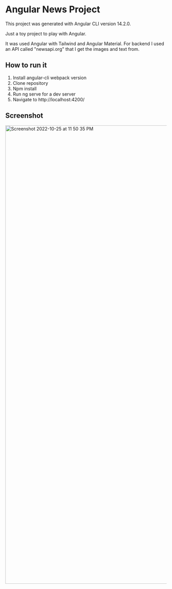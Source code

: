 # Angular News Project

This project was generated with Angular CLI version 14.2.0.

Just a toy project to play with Angular.

It was used Angular with Tailwind and Angular Material. For backend I used an API called "newsapi.org" that I get the images and text from.

## How to run it

1.  Install angular-cli webpack version
2.  Clone repository
3.  Npm install
4.  Run ng serve for a dev server
5.  Navigate to http://localhost:4200/

## Screenshot
<img width="1427" alt="Screenshot 2022-10-25 at 11 50 35 PM" src="https://user-images.githubusercontent.com/44535117/197879424-489e8294-7014-4a90-b949-bf59101b2dec.png">
